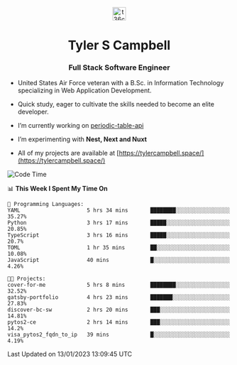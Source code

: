 <p align="center">
<a href="https://www.linkedin.com/in/t36campbell" target="blank"><img align="center" src="https://ik.imagekit.io/t36campbell/Portfolio/linkedin.png.original_m8bbGgPh6.png" alt="t36campbell" height="30" width="30" /></a>
</p>
<h1 align="center">Tyler S Campbell</h1>
<h3 align="center">Full Stack Software Engineer</h3>

* United States Air Force veteran with a B.Sc. in Information Technology specializing in Web Application Development. 

* Quick study, eager to cultivate the skills needed to become an elite developer.

* I’m currently working on [periodic-table-api](https://github.com/t36campbell/periodic-table-api)

* I’m experimenting with **Nest, Next and Nuxt**

* All of my projects are available at [https://tylercampbell.space/](https://tylercampbell.space/)

<!--START_SECTION:waka-->
![Code Time](http://img.shields.io/badge/Code%20Time-2%2C094%20hrs%2029%20mins-blue)

📊 **This Week I Spent My Time On** 

```text
💬 Programming Languages: 
YAML                     5 hrs 34 mins       ████████░░░░░░░░░░░░░░░░░   35.27% 
Python                   3 hrs 17 mins       █████░░░░░░░░░░░░░░░░░░░░   20.85% 
TypeScript               3 hrs 16 mins       █████░░░░░░░░░░░░░░░░░░░░   20.7% 
TOML                     1 hr 35 mins        ██░░░░░░░░░░░░░░░░░░░░░░░   10.08% 
JavaScript               40 mins             █░░░░░░░░░░░░░░░░░░░░░░░░   4.26%

🐱‍💻 Projects: 
cover-for-me             5 hrs 8 mins        ████████░░░░░░░░░░░░░░░░░   32.52% 
gatsby-portfolio         4 hrs 23 mins       ███████░░░░░░░░░░░░░░░░░░   27.83% 
discover-bc-sw           2 hrs 20 mins       ███░░░░░░░░░░░░░░░░░░░░░░   14.81% 
pytos2-ce                2 hrs 14 mins       ███░░░░░░░░░░░░░░░░░░░░░░   14.2% 
visa_pytos2_fqdn_to_ip   39 mins             █░░░░░░░░░░░░░░░░░░░░░░░░   4.19%

```


 Last Updated on 13/01/2023 13:09:45 UTC
<!--END_SECTION:waka-->
